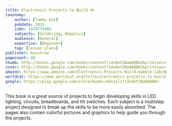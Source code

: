 ```yaml
---
title: Electronics Projects to Build On
taxonomy:
	author: [Tammy Enz]
	pubdate: 2019
	isbn: 1474775403
	subjects: [Soldering, Robotics]
	audience: [General]
	expertise: [Beginner]
	tag: [lesson plans]
publisher: Raintree
pagecount: 48
thumb: http://books.google.com/books/content?id=Det3DwAAQBAJ&printsec=frontcover&img=1&zoom=1&imgtk=AFLRE72xW0EjXwTRSfeWptjOJQHz8qHHEs87yw04m6dcRb8N8EwgCaS-JqfjzF-HYuHT6uwP3ykIsMSc2Ezx-Qp3uq3q6JOwWgZeERM0PHqIGlWKaSYQyj9CVccCZeoNPRUfINWA-3Zn&source=gbs_api
cover: http://books.google.com/books/content?id=Det3DwAAQBAJ&printsec=frontcover&img=1&zoom=1&imgtk=AFLRE72xW0EjXwTRSfeWptjOJQHz8qHHEs87yw04m6dcRb8N8EwgCaS-JqfjzF-HYuHT6uwP3ykIsMSc2Ezx-Qp3uq3q6JOwWgZeERM0PHqIGlWKaSYQyj9CVccCZeoNPRUfINWA-3Zn&source=gbs_api
amazon: https://www.amazon.com/Electronics-Projects-Build-Dabble-Lab/dp/1474775403/ref=sr_1_1?keywords=Electronic+Projects+to+Build+On+enz&qid=1574641230&sr=8-1
worldcat: https://www.worldcat.org/title/electronics-projects-to-build-on/oclc/1084302111&referer=brief_results
google: https://play.google.com/store/books/details?id=Det3DwAAQBAJ
---
```

This book is a great source of projects to begin developing skills in LED lighting, circuits, breadboards, and tilt switches.  Each subject is a multistep project designed to break up the skills to be more easily absorbed.  The pages also contain colorful pictures and graphics to help guide you through the projects.